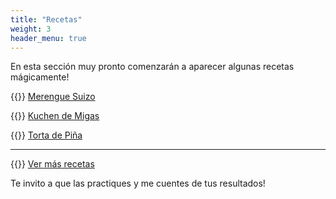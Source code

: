 ```yaml
---
title: "Recetas"
weight: 3
header_menu: true
---
```


En esta sección muy pronto comenzarán a aparecer algunas recetas mágicamente!

{{<icon class="fa fa-hand-o-right">}}&nbsp;[Merengue Suizo](recipes/merengue_suizo)

{{<icon class="fa fa-hand-o-right">}}&nbsp;[Kuchen de Migas](recipes/kuchen_de_migas)

{{<icon class="fa fa-hand-o-right">}}&nbsp;[Torta de Piña](recipes/torta_pina)

__________________________________________
{{<icon class="fa fa-hand-o-right">}}&nbsp;[Ver más recetas](categories)

Te invito a que las practiques y me cuentes de tus resultados!






